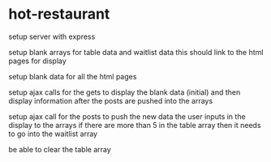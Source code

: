 # hot-restaurant

setup server with express

setup blank arrays for table data and waitlist data
    this should link to the html pages for display

setup blank data for all the html pages

setup ajax calls for the gets to display the blank data (initial) and then display information after the posts are pushed into the arrays

setup ajax call for the posts to push the new data the user inputs in the display to the arrays 
    if there are more than 5 in the table array then it needs to go into the waitlist array 

be able to clear the table array 

